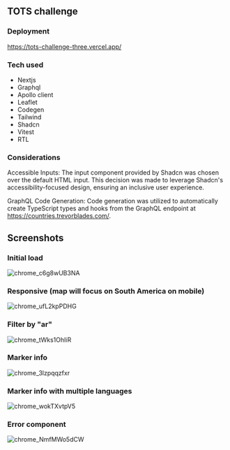## TOTS challenge

### Deployment

https://tots-challenge-three.vercel.app/

### Tech used

- Nextjs
- Graphql
- Apollo client
- Leaflet
- Codegen
- Tailwind
- Shadcn
- Vitest
- RTL

### Considerations

Accessible Inputs: The input component provided by Shadcn was chosen over the default HTML input. This decision was made to leverage Shadcn's accessibility-focused design, ensuring an inclusive user experience.

GraphQL Code Generation: Code generation was utilized to automatically create TypeScript types and hooks from the GraphQL endpoint at https://countries.trevorblades.com/. 
## Screenshots

### Initial load

![chrome_c6g8wUB3NA](https://github.com/user-attachments/assets/e8f8fc31-de26-4138-8b59-d41efef33218)

### Responsive (map will focus on South America on mobile)

![chrome_ufL2kpPDHG](https://github.com/user-attachments/assets/91eeb7f7-9500-4152-b33f-38b253e8d590)

### Filter by "ar"

![chrome_tWks1OhIiR](https://github.com/user-attachments/assets/d8e38b65-f156-4eff-9b0a-cb0e5377c5ba)

### Marker info

![chrome_3lzpqqzfxr](https://github.com/user-attachments/assets/065ef553-8c6d-42cf-8291-c6317bc02594)


### Marker info with multiple languages

![chrome_wokTXvtpV5](https://github.com/user-attachments/assets/10fa6409-f9d5-4fea-966c-b0a2e84d7ba4)

### Error component

![chrome_NmfMWo5dCW](https://github.com/user-attachments/assets/9caad147-f3fb-40e1-8df9-89cb38142240)



